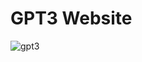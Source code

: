 # GPT3 Website

![gpt3](https://github.com/minhaz50/gpt-3/assets/77971247/929414ff-2fd4-407e-8b70-2ee777720843)

